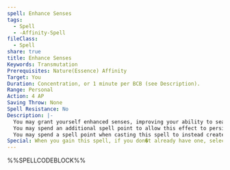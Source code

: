 ```yaml
---
spell: Enhance Senses
tags:
  - Spell
  - -Affinity-Spell
fileClass:
  - Spell
share: true
title: Enhance Senses
Keywords: Transmutation
Prerequisites: Nature(Essence) Affinity
Target: You
Duration: Concentration, or 1 minute per BCB (see Description).
Range: Personal
Action: 4 AP
Saving Throw: None
Spell Resistance: No
Description: |-
  You may grant yourself enhanced senses, improving your ability to search for and notice minute details, depending on the Sense Type talent applied to it. You may attempt a Perception check using that sense type as part of casting this spell (normally making a non-reactionary Perception check is a 2 AP action); you may roll twice and take the better result on this check. You may concentrate to maintain this effect, making another Perception check each round with a cumulative +1 circumstance bonus on that check (up to a maximum of your BCB).
  You may spend an additional spell point to allow this effect to persist for 1 minute per BCB, but doing so only grants its benefits when taking a 2 AP action to attempt a non-reactionary Perception check (including granting the cumulative bonus on Perception checks made during consecutive rounds).
  You may spend a spell point when casting this spell to instead create the effect as a lens, mirror, music box, or other hand-held object which allows you to share the benefits of this spell with adjacent creatures (allowing each creature adjacent to you to make a Perception check as a free action when the spell is cast, or at the start of your turn). 
Special: When you gain this spell, if you don�t already have one, select a single Sense Type talent that you qualify for (if you do not qualify for any Sense Type talents you cannot select this spell). For the purposes of prepared casters, this spell does not take a slot to prepare but also cannot be used without a Sense Type talent prepared; Sense Type talents take up slots as normal.
---
```

%%SPELLCODEBLOCK%%